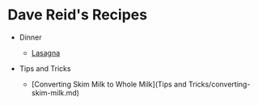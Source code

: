 Dave Reid's Recipes
=======

* Dinner
    * [Lasagna](Lasagna.md)

* Tips and Tricks
    * [Converting Skim Milk to Whole Milk](Tips and Tricks/converting-skim-milk.md)

